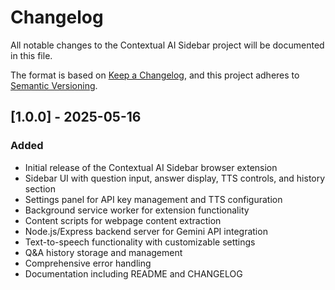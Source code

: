 # Changelog

All notable changes to the Contextual AI Sidebar project will be documented in this file.

The format is based on [Keep a Changelog](https://keepachangelog.com/en/1.0.0/),
and this project adheres to [Semantic Versioning](https://semver.org/spec/v2.0.0.html).

## [1.0.0] - 2025-05-16

### Added

- Initial release of the Contextual AI Sidebar browser extension
- Sidebar UI with question input, answer display, TTS controls, and history section
- Settings panel for API key management and TTS configuration
- Background service worker for extension functionality
- Content scripts for webpage content extraction
- Node.js/Express backend server for Gemini API integration
- Text-to-speech functionality with customizable settings
- Q&A history storage and management
- Comprehensive error handling
- Documentation including README and CHANGELOG
